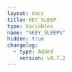 ```yaml
---
layout: docs
title: KEY_SLEEP
type: Variables
name: "%KEY_SLEEP%"
hidden: true
changelog:
  - type: Added
    version: v0.7.2
---
```

